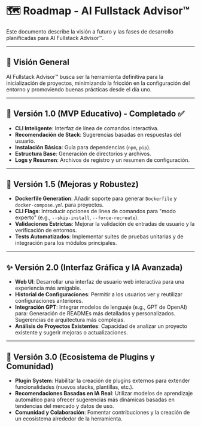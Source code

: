 # 🗺️ Roadmap - AI Fullstack Advisor™

Este documento describe la visión a futuro y las fases de desarrollo planificadas para AI Fullstack Advisor™.

---

## 🎯 Visión General

AI Fullstack Advisor™ busca ser la herramienta definitiva para la inicialización de proyectos, minimizando la fricción en la configuración del entorno y promoviendo buenas prácticas desde el día uno.

---

## 🚀 Versión 1.0 (MVP Educativo) - Completado ✅

* **CLI Inteligente**: Interfaz de línea de comandos interactiva.
* **Recomendación de Stack**: Sugerencias basadas en respuestas del usuario.
* **Instalación Básica**: Guía para dependencias (`npm`, `pip`).
* **Estructura Base**: Generación de directorios y archivos.
* **Logs y Resumen**: Archivos de registro y un resumen de configuración.

---

## 🌟 Versión 1.5 (Mejoras y Robustez)

* **Dockerfile Generation**: Añadir soporte para generar `Dockerfile` y `docker-compose.yml` para proyectos.
* **CLI Flags**: Introducir opciones de línea de comandos para "modo experto" (e.g., `--skip-install`, `--force-recreate`).
* **Validaciones Estrictas**: Mejorar la validación de entradas de usuario y la verificación de entornos.
* **Tests Automatizados**: Implementar suites de pruebas unitarias y de integración para los módulos principales.

---

## ✨ Versión 2.0 (Interfaz Gráfica y IA Avanzada)

* **Web UI**: Desarrollar una interfaz de usuario web interactiva para una experiencia más amigable.
* **Historial de Configuraciones**: Permitir a los usuarios ver y reutilizar configuraciones anteriores.
* **Integración GPT**: Integrar modelos de lenguaje (e.g., GPT de OpenAI) para:
 Generación de READMEs más detallados y personalizados.
 Sugerencias de arquitectura más complejas.
* **Análisis de Proyectos Existentes**: Capacidad de analizar un proyecto existente y sugerir mejoras o actualizaciones.

---

## 🌌 Versión 3.0 (Ecosistema de Plugins y Comunidad)

* **Plugin System**: Habilitar la creación de plugins externos para extender funcionalidades (nuevos stacks, plantillas, etc.).
* **Recomendaciones Basadas en IA Real**: Utilizar modelos de aprendizaje automático para ofrecer sugerencias más dinámicas basadas en tendencias del mercado y datos de uso.
* **Comunidad y Colaboración**: Fomentar contribuciones y la creación de un ecosistema alrededor de la herramienta.
  